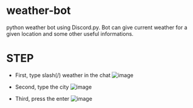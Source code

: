 # weather-bot
python weather bot using Discord.py. Bot can give current weather for a given location and some other useful informations.



# STEP
- First, type slash(/) weather in the chat
![image](https://github.com/user-attachments/assets/b7165b8c-4371-4f4a-9f5d-d809e679006f)

- Second, type the city
![image](https://github.com/user-attachments/assets/3862c50d-74cb-4718-8e9c-b4a0dcd8eff4)

- Third, press the enter
![image](https://github.com/user-attachments/assets/052378d8-d626-4c05-8662-7e22d6dfea9e)
